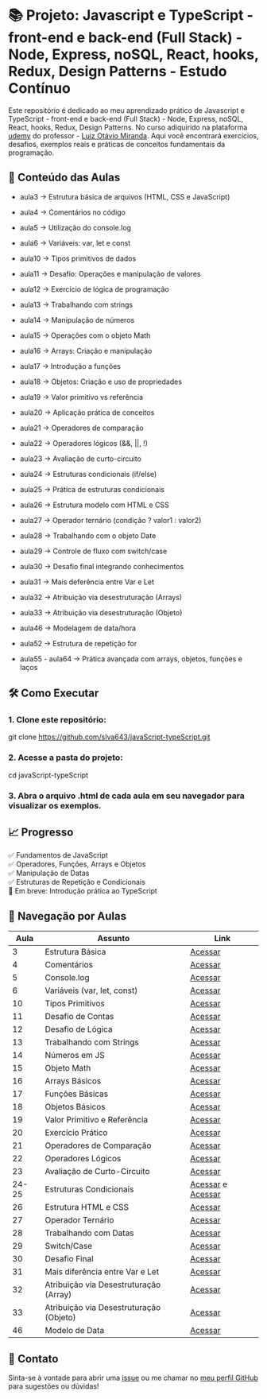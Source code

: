 # 📚 Projeto: Javascript e TypeScript - front-end e back-end (Full Stack) - Node, Express, noSQL, React, hooks, Redux, Design Patterns - Estudo Contínuo
Este repositório é dedicado ao meu aprendizado prático de Javascript e TypeScript - front-end e back-end (Full Stack) - Node, Express, noSQL, React, hooks, Redux, Design Patterns. No curso adiquirido na plataforma [udemy](https://www.udemy.com/course/curso-de-javascript-moderno-do-basico-ao-avancado/?couponCode=KEEPLEARNINGBR) do professor - [Luiz Otávio Miranda](https://www.udemy.com/user/luiz-otavio-miranda/).
Aqui você encontrará exercícios, desafios, exemplos reais e práticas de conceitos fundamentais da programação.

## 🚀 Conteúdo das Aulas
* aula3 → Estrutura básica de arquivos (HTML, CSS e JavaScript)

* aula4 → Comentários no código

* aula5 → Utilização do console.log

* aula6 → Variáveis: var, let e const

* aula10 → Tipos primitivos de dados

* aula11 → Desafio: Operações e manipulação de valores

* aula12 → Exercício de lógica de programação

* aula13 → Trabalhando com strings

* aula14 → Manipulação de números

* aula15 → Operações com o objeto Math

* aula16 → Arrays: Criação e manipulação

* aula17 → Introdução a funções

* aula18 → Objetos: Criação e uso de propriedades

* aula19 → Valor primitivo vs referência

* aula20 → Aplicação prática de conceitos

* aula21 → Operadores de comparação

* aula22 → Operadores lógicos (&&, ||, !)

* aula23 → Avaliação de curto-circuito

* aula24 → Estruturas condicionais (if/else)

* aula25 → Prática de estruturas condicionais

* aula26 → Estrutura modelo com HTML e CSS

* aula27 → Operador ternário (condição ? valor1 : valor2)

* aula28 → Trabalhando com o objeto Date

* aula29 → Controle de fluxo com switch/case

* aula30 → Desafio final integrando conhecimentos

* aula31 → Mais deferência entre Var e Let

* aula32 → Atribuição via desestruturação (Arrays)

* aula33 → Atribuição via desestruturação (Objeto)

* aula46 → Modelagem de data/hora

* aula52 → Estrutura de repetição for

* aula55 - aula64 → Prática avançada com arrays, objetos, funções e laços

## 🛠️ Como Executar
### 1. Clone este repositório:

git clone https://github.com/slva643/javaScript-typeScript.git
### 2. Acesse a pasta do projeto:

cd javaScript-typeScript
### 3. Abra o arquivo .html de cada aula em seu navegador para visualizar os exemplos.

## 📈 Progresso
✅ Fundamentos de JavaScript <br>
✅ Operadores, Funções, Arrays e Objetos <br>
✅ Manipulação de Datas <br>
✅ Estruturas de Repetição e Condicionais <br>
🚧 Em breve: Introdução prática ao TypeScript <br>


## 📂 Navegação por Aulas

| Aula	| Assunto	| Link |
|-------|---------|------|
| 3	|Estrutura  Básica | [Acessar](https://github.com/slva643/javaScript-typeScript/tree/main/aula3%20-%20Estrurura_Basica)
| 4	|Comentários |	[Acessar](https://github.com/slva643/javaScript-typeScript/tree/main/aula4%20-%20Comentario)
|5	|Console.log|	[Acessar](https://github.com/slva643/javaScript-typeScript/tree/main/aula6%20-%20Variavel%20_fundamento)
|6	|Variáveis (var, let, const)|	[Acessar](https://github.com/slva643/javaScript-typeScript/tree/main/aula7%20-%20Constante_Const)
|10	|Tipos Primitivos|	[Acessar](https://github.com/slva643/javaScript-typeScript/tree/main/aula10%20-%20Primitivo)
|11	|Desafio de Contas|	[Acessar](https://github.com/slva643/javaScript-typeScript/tree/main/aula11%20-%20Desafio/conta)
|12|	Desafio de Lógica|	[Acessar](https://github.com/slva643/javaScript-typeScript/tree/main/aula12%20-%20Desafio)
|13|	Trabalhando com Strings|	[Acessar](https://github.com/slva643/javaScript-typeScript/tree/main/aula13%20-%20String)
|14	|Números em JS|	[Acessar](https://github.com/slva643/javaScript-typeScript/tree/main/aula14%20-%20Number)
|15|	Objeto Math|	[Acessar](https://github.com/slva643/javaScript-typeScript/tree/main/aula15%20-%20Objeto%20Math)
|16|	Arrays Básicos|	[Acessar](https://github.com/slva643/javaScript-typeScript/tree/main/aula16%20-%20Arrays(Basica))
|17|	Funções Básicas|	[Acessar](https://github.com/slva643/javaScript-typeScript/tree/main/aula17%20-%20Func%C3%A7%C3%B5es%20(Basica))
|18|	Objetos Básicos	|[Acessar](https://github.com/slva643/javaScript-typeScript/tree/main/aula18%20-%20Objetos%20(basico))
|19|	Valor Primitivo e Referência|[Acessar](https://github.com/slva643/javaScript-typeScript/tree/main/aula19%20-%20Valor%20Primitivo%20-%20refer%C3%AAreica)
|20|	Exercício Prático|	[Acessar](https://github.com/slva643/javaScript-typeScript/tree/main/aula20%20-%20Exercicio)
|21|	Operadores de Comparação|	[Acessar](https://github.com/slva643/javaScript-typeScript/tree/main/aula21%20-Operadores%20de%20compara%C3%A7%C3%A3o)
|22|	Operadores Lógicos|	[Acessar](https://github.com/slva643/javaScript-typeScript/tree/main/aula22%20-%20Operadores%20L%C3%B3goco)
|23|	Avaliação de Curto-Circuito|	[Acessar](https://github.com/slva643/javaScript-typeScript/tree/main/aula23%20-%20Avalia%C3%A7%C3%A3o%20curto%20circuito)
|24-25|	Estruturas Condicionais|	[Acessar](https://github.com/slva643/javaScript-typeScript/tree/main/aula24%20-%20if%20%2C%20if%20else%2C%20else%20-%20parte%2001) e [Acessar](https://github.com/slva643/javaScript-typeScript/tree/main/aula25%20-%20if%2C%20if%20else%20%2C%20else%20%20-%20parte%2002)
|26|	Estrutura HTML e CSS	|[Acessar](https://github.com/slva643/javaScript-typeScript/tree/main/aula26%20-%20Modelo%20Html%20e%20Css)
|27|	Operador Ternário	|[Acessar](https://github.com/slva643/javaScript-typeScript/tree/main/aula27%20-%20Opera%C3%A7%C3%A3o%20tern%C3%A1rio)
|28|	Trabalhando com Datas	|[Acessar](https://github.com/slva643/javaScript-typeScript/tree/main/aula28%20-%20Objeto%20Date)
|29|	Switch/Case	|[Acessar](https://github.com/slva643/javaScript-typeScript/tree/main/aula29%20-%20Shitch)
|30|	Desafio Final	|[Acessar](https://github.com/slva643/javaScript-typeScript/tree/main/aula30%20-%20Desafio)
|31|  Mais diferência entre Var e Let |[Acessar](https://github.com/slva643/javaScript-typeScript/tree/main/aula31%20-%20Mais%20diferencia%20entre%20var%20e%20let/const)
|32|  Atribuição via Desestruturação (Array) |[Acessar](https://github.com/slva643/javaScript-typeScript/tree/main/aula32%20-%20Atribui%C3%A7%C3%A3o%20via%20desestrutura%C3%A7%C3%A3o%20(Arrays))
|33|  Atribuição via Desestruturação (Objeto) | [Acessar](https://github.com/slva643/javaScript-typeScript/tree/main/aula33%20-%20Atribui%C3%A7%C3%A3o%20via%20desetrutura%C3%A7%C3%A3o%20(Objetos))
|46|	Modelo de Data|	[Acessar](https://github.com/slva643/javaScript-typeScript/tree/main/aula46%20-%20objeto%20Date)

## 📩 Contato
Sinta-se à vontade para abrir uma [issue](https://github.com/slva643/javaScript-typeScript/issues) ou me chamar no [meu perfil GitHub](https://github.com/slva643) para sugestões ou dúvidas!




